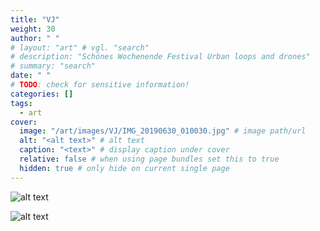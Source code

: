 ```yaml
---
title: "VJ"
weight: 30
author: " "
# layout: "art" # vgl. "search"
# description: "Schönes Wochenende Festival Urban loops and drones"
# summary: "search"
date: " "
# TODO: check for sensitive information!
categories: []
tags:
  - art
cover: 
  image: "/art/images/VJ/IMG_20190630_010030.jpg" # image path/url
  alt: "<alt text>" # alt text
  caption: "<text>" # display caption under cover
  relative: false # when using page bundles set this to true
  hidden: true # only hide on current single page
---
```



![alt text](/art/images/VJ/IMG_20190630_010134.jpg "i see you")

![alt text](/art/images/VJ/IMG-20210704-WA0014.jpg "crowd")



